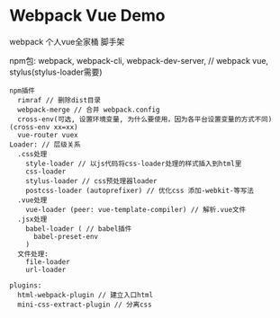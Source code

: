 # Webpack Vue Demo

webpack 个人vue全家桶 脚手架 

  npm包:
    webpack, webpack-cli, webpack-dev-server, // webpack
    vue, stylus(stylus-loader需要)

    npm插件
      rimraf // 删除dist目录
      webpack-merge // 合并 webpack.config
      cross-env(可选, 设置环境变量, 为什么要使用，因为各平台设置变量的方式不同)(cross-env xx=xx)
      vue-router vuex
    Loader: // 层级关系
      .css处理
        style-loader // 以js代码将css-loader处理的样式插入到html里
        css-loader
        stylus-loader // css预处理器loader
        postcss-loader (autoprefixer) // 优化css 添加-webkit-等写法
      .vue处理
        vue-loader (peer: vue-template-compiler) // 解析.vue文件
      .jsx处理
        babel-loader ( // babel插件
          babel-preset-env
        )
      文件处理:
        file-loader
        url-loader
    
    plugins:
      html-webpack-plugin // 建立入口html
      mini-css-extract-plugin // 分离css

